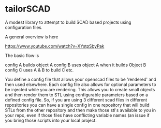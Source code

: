 tailorSCAD
==========

A modest library to attempt to build SCAD based projects using configuration files.

A general overview is here

https://www.youtube.com/watch?v=XYstpSbyPak

The basic flow is

config A builds object A
config B uses object A when it builds Object B
config C uses A & B to build C etc.

You define a config file that allows your openscad files to be 'rendered' and then used elsewhere. Each config file also allows for optional parameters to be injected while you are rendering. This allows you to create small objects and then render them to STL using configurable parameters based on a defined config file. So, if you are using 3 different scad files in different repositories you can have a single config in one repository that will build STLs from the other repository and then make those stl's available to you in your repo, even if those files have conflicting variable names (an issue if you bring those scripts into your local project.
